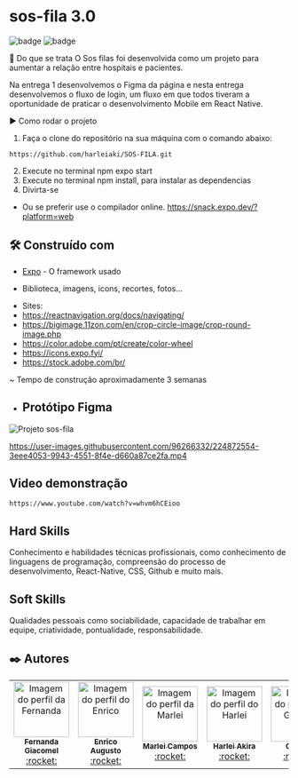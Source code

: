 # sos-fila 3.0

![badge](https://img.shields.io/badge/Made%20for-VSCode-1f425f.svg)
![badge](https://img.shields.io/badge/ReactNative-323330?style=for-the-badge&logo=react&logoColor=61DAFB)

📃 Do que se trata
O Sos filas foi desenvolvida como um projeto para aumentar a relação entre hospitais e pacientes.

Na entrega 1 desenvolvemos o Figma da página e nesta entrega desenvolvemos o fluxo de login, um fluxo em que todos tiveram a oportunidade de praticar o desenvolvimento Mobile em React Native.

▶️ Como rodar o projeto

1. Faça o clone do repositório na sua máquina com o comando abaixo:

  ```
 https://github.com/harleiaki/SOS-FILA.git
  ```
  
2. Execute no terminal npm expo start
3. Execute no terminal npm install, para instalar as dependencias
4. Divirta-se

* Ou se preferir use o compilador online.
https://snack.expo.dev/?platform=web 

## 🛠️ Construído com


* [Expo](https://docs.expo.dev/) - O framework usado

- Biblioteca, imagens, icons, recortes, fotos...

* Sites: 
* https://reactnavigation.org/docs/navigating/ 
* https://bigimage.11zon.com/en/crop-circle-image/crop-round-image.php
* https://color.adobe.com/pt/create/color-wheel
* https://icons.expo.fyi/
* https://stock.adobe.com/br/

~ Tempo de construção aproximadamente 3 semanas

* ## Protótipo Figma

![Projeto sos-fila](https://user-images.githubusercontent.com/96266332/224876039-b96584aa-d94d-4db3-85a1-62b9b61390de.jpg)

https://user-images.githubusercontent.com/96266332/224872554-3eee4053-9943-4551-8f4e-d660a87ce2fa.mp4


## Video demonstração 
```
https://www.youtube.com/watch?v=whvm6hCEioo
```

## Hard Skills
Conhecimento e habilidades técnicas profissionais, como conhecimento de linguagens de programação, compreensão do processo de desenvolvimento, React-Native, CSS, Github e muito mais.


## Soft Skills
Qualidades pessoais como sociabilidade, capacidade de trabalhar em equipe, criatividade, pontualidade, responsabilidade.


## ✒️ Autores

<table>
  <tr>   
    <td align="center"><a href="https://github.com/fernandagiacomel">
    <img src="https://avatars.githubusercontent.com/u/79334817?v=4" width="100px" alt="Imagem do perfil da Fernanda"/>
    <br />
    <sub><b>Fernanda Giacomel</b></sub><br />:rocket:</td>
    <td align="center"><a href="https://github.com/enricoasc">
    <img src="https://avatars.githubusercontent.com/u/85110277?v=4" width="100px" alt="Imagem do perfil do Enrico"/>
    <br />
    <sub><b>Enrico Augusto</b></sub><br />:rocket:</td>
    <td align="center"><a href="https://github.com/marleicampos">
    <img src="https://avatars.githubusercontent.com/u/111512348?v=4" width="100px" alt="Imagem do perfil da Marlei"/>
    <br />
     <sub><b>Marlei Campos</b></sub><br />:rocket:</td>
    <td align="center"><a href="https://github.com/harleiaki">
    <img src="https://avatars.githubusercontent.com/u/96266332?v=4" width="100px" alt="Imagem do perfil do Harlei"/>
    <br />
    <sub><b>Harlei Akira</b></sub><br />:rocket:</td>
    <td align="center"><a href="https://github.com/gabolex">
    <img src="https://avatars.githubusercontent.com/u/3787538?v=4" width="100px" alt="Imagem do perfil do Gabriel"/>
    <br />
    <sub><b>Gabriel</b></sub><br />:rocket:</td>
     <td align="center"><a href="https://github.com/mourajorge">
    <img src="https://avatars.githubusercontent.com/u/111655058?v=4" width="100px" alt="Imagem do perfil do Joao"/>
    <br />
    <sub><b>João Moura</b></sub><br />:rocket:</td>
     <td align="center"><a href="https://github.com/arnoldcainan">
    <img src="https://avatars.githubusercontent.com/u/86830636?v=4" width="100px" alt="Imagem do perfil do Arnold"/>
    <br />
    <sub><b>Arnold</b></sub><br />:rocket:</td>
</table>



